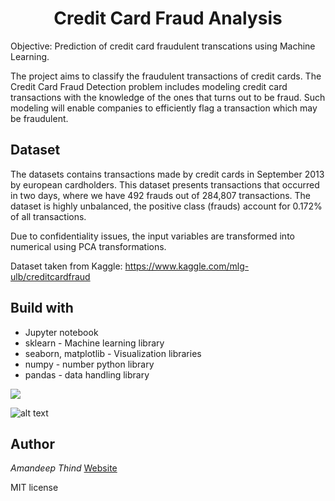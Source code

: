 <h1 align="center">Credit Card Fraud Analysis</h1>  
Objective: Prediction of credit card fraudulent transcations using Machine Learning.

The project aims to classify the fraudulent transactions of credit cards. The Credit Card Fraud Detection problem includes modeling credit card transactions with the knowledge of the ones that turns out to be fraud. Such modeling will enable companies to efficiently flag a transaction which may be fraudulent.

## Dataset

The datasets contains transactions made by credit cards in September 2013 by european cardholders. This dataset presents transactions that occurred in two days, where we have 492 frauds out of 284,807 transactions. The dataset is highly unbalanced, the positive class (frauds) account for 0.172% of all transactions.

Due to confidentiality issues, the input variables are transformed into numerical using PCA transformations.

Dataset taken from Kaggle: https://www.kaggle.com/mlg-ulb/creditcardfraud


## Build with
- Jupyter notebook 
- sklearn - Machine learning library
- seaborn, matplotlib - Visualization libraries
- numpy -  number python library
- pandas - data handling library


![](https://raw.githubusercontent.com/aman-thind/Data-Viz/main/PIPELINE.png=250x250)

![alt text](https://raw.githubusercontent.com/aman-thind/Data-Viz/main/PIPELINE.png=250x250)



## Author
*Amandeep Thind*
[Website](https://aman-thind.github.io/Portfolio "Welcome")


MIT license
